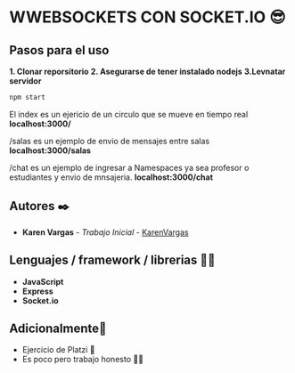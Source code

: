 <h1>WWEBSOCKETS CON SOCKET.IO 😎 </h1>

## Pasos para el uso


**1. Clonar reporsitorio**
**2. Asegurarse de tener instalado nodejs**
**3.Levnatar servidor**
  ```sh
  npm start
  ```

El index es un ejericio de un circulo que se mueve en tiempo real
**localhost:3000/**

/salas es un ejemplo de envio de mensajes entre salas
**localhost:3000/salas**

/chat es un ejemplo de ingresar a Namespaces ya sea profesor o estudiantes y envio de mnsajeria.
**localhost:3000/chat**

## Autores ✒️

* **Karen Vargas** - *Trabajo Inicial* - [KarenVargas](https://github.com/Karen11Vargas)

## Lenguajes / framework / librerias 👨‍💻

* **JavaScript**
* **Express**
* **Socket.io**

  
##  Adicionalmente🎁

* Ejercicio de Platzi 💚
* Es poco pero trabajo honesto 😶‍🌫
